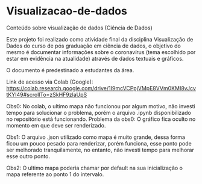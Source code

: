 # Visualizacao-de-dados
Conteúdo sobre visualização de dados (Ciência de Dados)

Este projeto foi realizado como atividade final da disciplina Visualização de Dados do curso de pós graduação em ciência de dados, o objetivo do mesmo é documentar informações sobre o coronavírus (tema escolhido por estar em evidência na atualidade) através de dados textuais e gráficos.

O documento é predestinado a estudantes da área.

Link de acesso via Colab (Google): 
https://colab.research.google.com/drive/1I9mcVCPpjVMpE8VVm0KMI8vJcvtKYI49#scrollTo=zSkHF9zlaUpS

Obs0: No colab, o ultimo mapa não funcionou por algum motivo, não investi tempo para solucionar o problema, porém o arquivo .ipynb disponibilizado no repositório está funcionando.
Problema da obs0: O gráfico fica oculto no momento em que deve ser renderizado.

Obs1: O arquivo .json utilizado como mapa é muito grande, dessa forma ficou um pouco pesado para renderizar, porém funciona, esse ponto pode ser melhorado tranquilamente, no entanto, não investi tempo para melhorar esse outro ponto.

Obs2: O ultimo mapa poderia chamar por default na sua inicialização o mapa referente ao ponto 1 do intervalo.
